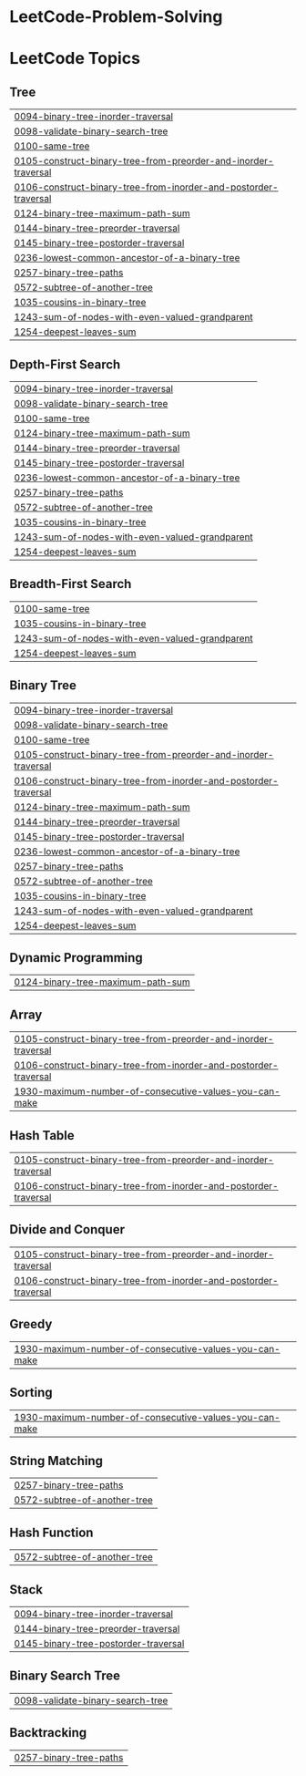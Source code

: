 # LeetCode-Problem-Solving


<!---LeetCode Topics Start-->
# LeetCode Topics
## Tree
|  |
| ------- |
| [0094-binary-tree-inorder-traversal](https://github.com/nigamabhay671/LeetCode-Problem-Solving/tree/master/0094-binary-tree-inorder-traversal) |
| [0098-validate-binary-search-tree](https://github.com/nigamabhay671/LeetCode-Problem-Solving/tree/master/0098-validate-binary-search-tree) |
| [0100-same-tree](https://github.com/nigamabhay671/LeetCode-Problem-Solving/tree/master/0100-same-tree) |
| [0105-construct-binary-tree-from-preorder-and-inorder-traversal](https://github.com/nigamabhay671/LeetCode-Problem-Solving/tree/master/0105-construct-binary-tree-from-preorder-and-inorder-traversal) |
| [0106-construct-binary-tree-from-inorder-and-postorder-traversal](https://github.com/nigamabhay671/LeetCode-Problem-Solving/tree/master/0106-construct-binary-tree-from-inorder-and-postorder-traversal) |
| [0124-binary-tree-maximum-path-sum](https://github.com/nigamabhay671/LeetCode-Problem-Solving/tree/master/0124-binary-tree-maximum-path-sum) |
| [0144-binary-tree-preorder-traversal](https://github.com/nigamabhay671/LeetCode-Problem-Solving/tree/master/0144-binary-tree-preorder-traversal) |
| [0145-binary-tree-postorder-traversal](https://github.com/nigamabhay671/LeetCode-Problem-Solving/tree/master/0145-binary-tree-postorder-traversal) |
| [0236-lowest-common-ancestor-of-a-binary-tree](https://github.com/nigamabhay671/LeetCode-Problem-Solving/tree/master/0236-lowest-common-ancestor-of-a-binary-tree) |
| [0257-binary-tree-paths](https://github.com/nigamabhay671/LeetCode-Problem-Solving/tree/master/0257-binary-tree-paths) |
| [0572-subtree-of-another-tree](https://github.com/nigamabhay671/LeetCode-Problem-Solving/tree/master/0572-subtree-of-another-tree) |
| [1035-cousins-in-binary-tree](https://github.com/nigamabhay671/LeetCode-Problem-Solving/tree/master/1035-cousins-in-binary-tree) |
| [1243-sum-of-nodes-with-even-valued-grandparent](https://github.com/nigamabhay671/LeetCode-Problem-Solving/tree/master/1243-sum-of-nodes-with-even-valued-grandparent) |
| [1254-deepest-leaves-sum](https://github.com/nigamabhay671/LeetCode-Problem-Solving/tree/master/1254-deepest-leaves-sum) |
## Depth-First Search
|  |
| ------- |
| [0094-binary-tree-inorder-traversal](https://github.com/nigamabhay671/LeetCode-Problem-Solving/tree/master/0094-binary-tree-inorder-traversal) |
| [0098-validate-binary-search-tree](https://github.com/nigamabhay671/LeetCode-Problem-Solving/tree/master/0098-validate-binary-search-tree) |
| [0100-same-tree](https://github.com/nigamabhay671/LeetCode-Problem-Solving/tree/master/0100-same-tree) |
| [0124-binary-tree-maximum-path-sum](https://github.com/nigamabhay671/LeetCode-Problem-Solving/tree/master/0124-binary-tree-maximum-path-sum) |
| [0144-binary-tree-preorder-traversal](https://github.com/nigamabhay671/LeetCode-Problem-Solving/tree/master/0144-binary-tree-preorder-traversal) |
| [0145-binary-tree-postorder-traversal](https://github.com/nigamabhay671/LeetCode-Problem-Solving/tree/master/0145-binary-tree-postorder-traversal) |
| [0236-lowest-common-ancestor-of-a-binary-tree](https://github.com/nigamabhay671/LeetCode-Problem-Solving/tree/master/0236-lowest-common-ancestor-of-a-binary-tree) |
| [0257-binary-tree-paths](https://github.com/nigamabhay671/LeetCode-Problem-Solving/tree/master/0257-binary-tree-paths) |
| [0572-subtree-of-another-tree](https://github.com/nigamabhay671/LeetCode-Problem-Solving/tree/master/0572-subtree-of-another-tree) |
| [1035-cousins-in-binary-tree](https://github.com/nigamabhay671/LeetCode-Problem-Solving/tree/master/1035-cousins-in-binary-tree) |
| [1243-sum-of-nodes-with-even-valued-grandparent](https://github.com/nigamabhay671/LeetCode-Problem-Solving/tree/master/1243-sum-of-nodes-with-even-valued-grandparent) |
| [1254-deepest-leaves-sum](https://github.com/nigamabhay671/LeetCode-Problem-Solving/tree/master/1254-deepest-leaves-sum) |
## Breadth-First Search
|  |
| ------- |
| [0100-same-tree](https://github.com/nigamabhay671/LeetCode-Problem-Solving/tree/master/0100-same-tree) |
| [1035-cousins-in-binary-tree](https://github.com/nigamabhay671/LeetCode-Problem-Solving/tree/master/1035-cousins-in-binary-tree) |
| [1243-sum-of-nodes-with-even-valued-grandparent](https://github.com/nigamabhay671/LeetCode-Problem-Solving/tree/master/1243-sum-of-nodes-with-even-valued-grandparent) |
| [1254-deepest-leaves-sum](https://github.com/nigamabhay671/LeetCode-Problem-Solving/tree/master/1254-deepest-leaves-sum) |
## Binary Tree
|  |
| ------- |
| [0094-binary-tree-inorder-traversal](https://github.com/nigamabhay671/LeetCode-Problem-Solving/tree/master/0094-binary-tree-inorder-traversal) |
| [0098-validate-binary-search-tree](https://github.com/nigamabhay671/LeetCode-Problem-Solving/tree/master/0098-validate-binary-search-tree) |
| [0100-same-tree](https://github.com/nigamabhay671/LeetCode-Problem-Solving/tree/master/0100-same-tree) |
| [0105-construct-binary-tree-from-preorder-and-inorder-traversal](https://github.com/nigamabhay671/LeetCode-Problem-Solving/tree/master/0105-construct-binary-tree-from-preorder-and-inorder-traversal) |
| [0106-construct-binary-tree-from-inorder-and-postorder-traversal](https://github.com/nigamabhay671/LeetCode-Problem-Solving/tree/master/0106-construct-binary-tree-from-inorder-and-postorder-traversal) |
| [0124-binary-tree-maximum-path-sum](https://github.com/nigamabhay671/LeetCode-Problem-Solving/tree/master/0124-binary-tree-maximum-path-sum) |
| [0144-binary-tree-preorder-traversal](https://github.com/nigamabhay671/LeetCode-Problem-Solving/tree/master/0144-binary-tree-preorder-traversal) |
| [0145-binary-tree-postorder-traversal](https://github.com/nigamabhay671/LeetCode-Problem-Solving/tree/master/0145-binary-tree-postorder-traversal) |
| [0236-lowest-common-ancestor-of-a-binary-tree](https://github.com/nigamabhay671/LeetCode-Problem-Solving/tree/master/0236-lowest-common-ancestor-of-a-binary-tree) |
| [0257-binary-tree-paths](https://github.com/nigamabhay671/LeetCode-Problem-Solving/tree/master/0257-binary-tree-paths) |
| [0572-subtree-of-another-tree](https://github.com/nigamabhay671/LeetCode-Problem-Solving/tree/master/0572-subtree-of-another-tree) |
| [1035-cousins-in-binary-tree](https://github.com/nigamabhay671/LeetCode-Problem-Solving/tree/master/1035-cousins-in-binary-tree) |
| [1243-sum-of-nodes-with-even-valued-grandparent](https://github.com/nigamabhay671/LeetCode-Problem-Solving/tree/master/1243-sum-of-nodes-with-even-valued-grandparent) |
| [1254-deepest-leaves-sum](https://github.com/nigamabhay671/LeetCode-Problem-Solving/tree/master/1254-deepest-leaves-sum) |
## Dynamic Programming
|  |
| ------- |
| [0124-binary-tree-maximum-path-sum](https://github.com/nigamabhay671/LeetCode-Problem-Solving/tree/master/0124-binary-tree-maximum-path-sum) |
## Array
|  |
| ------- |
| [0105-construct-binary-tree-from-preorder-and-inorder-traversal](https://github.com/nigamabhay671/LeetCode-Problem-Solving/tree/master/0105-construct-binary-tree-from-preorder-and-inorder-traversal) |
| [0106-construct-binary-tree-from-inorder-and-postorder-traversal](https://github.com/nigamabhay671/LeetCode-Problem-Solving/tree/master/0106-construct-binary-tree-from-inorder-and-postorder-traversal) |
| [1930-maximum-number-of-consecutive-values-you-can-make](https://github.com/nigamabhay671/LeetCode-Problem-Solving/tree/master/1930-maximum-number-of-consecutive-values-you-can-make) |
## Hash Table
|  |
| ------- |
| [0105-construct-binary-tree-from-preorder-and-inorder-traversal](https://github.com/nigamabhay671/LeetCode-Problem-Solving/tree/master/0105-construct-binary-tree-from-preorder-and-inorder-traversal) |
| [0106-construct-binary-tree-from-inorder-and-postorder-traversal](https://github.com/nigamabhay671/LeetCode-Problem-Solving/tree/master/0106-construct-binary-tree-from-inorder-and-postorder-traversal) |
## Divide and Conquer
|  |
| ------- |
| [0105-construct-binary-tree-from-preorder-and-inorder-traversal](https://github.com/nigamabhay671/LeetCode-Problem-Solving/tree/master/0105-construct-binary-tree-from-preorder-and-inorder-traversal) |
| [0106-construct-binary-tree-from-inorder-and-postorder-traversal](https://github.com/nigamabhay671/LeetCode-Problem-Solving/tree/master/0106-construct-binary-tree-from-inorder-and-postorder-traversal) |
## Greedy
|  |
| ------- |
| [1930-maximum-number-of-consecutive-values-you-can-make](https://github.com/nigamabhay671/LeetCode-Problem-Solving/tree/master/1930-maximum-number-of-consecutive-values-you-can-make) |
## Sorting
|  |
| ------- |
| [1930-maximum-number-of-consecutive-values-you-can-make](https://github.com/nigamabhay671/LeetCode-Problem-Solving/tree/master/1930-maximum-number-of-consecutive-values-you-can-make) |
## String Matching
|  |
| ------- |
| [0257-binary-tree-paths](https://github.com/nigamabhay671/LeetCode-Problem-Solving/tree/master/0257-binary-tree-paths) |
| [0572-subtree-of-another-tree](https://github.com/nigamabhay671/LeetCode-Problem-Solving/tree/master/0572-subtree-of-another-tree) |
## Hash Function
|  |
| ------- |
| [0572-subtree-of-another-tree](https://github.com/nigamabhay671/LeetCode-Problem-Solving/tree/master/0572-subtree-of-another-tree) |
## Stack
|  |
| ------- |
| [0094-binary-tree-inorder-traversal](https://github.com/nigamabhay671/LeetCode-Problem-Solving/tree/master/0094-binary-tree-inorder-traversal) |
| [0144-binary-tree-preorder-traversal](https://github.com/nigamabhay671/LeetCode-Problem-Solving/tree/master/0144-binary-tree-preorder-traversal) |
| [0145-binary-tree-postorder-traversal](https://github.com/nigamabhay671/LeetCode-Problem-Solving/tree/master/0145-binary-tree-postorder-traversal) |
## Binary Search Tree
|  |
| ------- |
| [0098-validate-binary-search-tree](https://github.com/nigamabhay671/LeetCode-Problem-Solving/tree/master/0098-validate-binary-search-tree) |
## Backtracking
|  |
| ------- |
| [0257-binary-tree-paths](https://github.com/nigamabhay671/LeetCode-Problem-Solving/tree/master/0257-binary-tree-paths) |
<!---LeetCode Topics End-->
